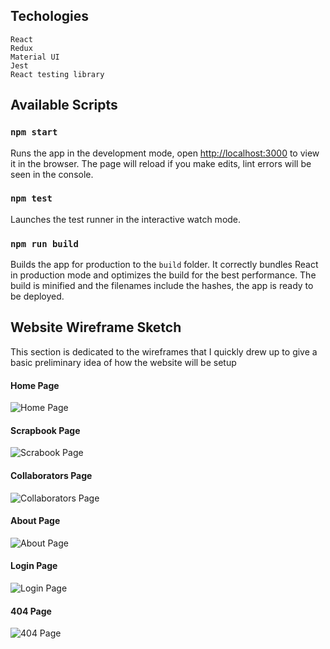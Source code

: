 ## Techologies
````
React
Redux
Material UI
Jest
React testing library
````

## Available Scripts

### `npm start`
Runs the app in the development mode, open [http://localhost:3000](http://localhost:3000) to view it in the browser. The page will reload if you make edits, lint errors will be seen in the console.


### `npm test`
Launches the test runner in the interactive watch mode.


### `npm run build`
Builds the app for production to the `build` folder. It correctly bundles React in production mode and optimizes the build for the best performance. The build is minified and the filenames include the hashes, the app is ready to be deployed.

## Website Wireframe Sketch
This section is dedicated to the wireframes that I quickly drew up to give a basic preliminary idea of how the website will be setup

#### Home Page
![Home Page](https://i.imgur.com/nEes1MO.png)

#### Scrapbook Page
![Scrabook Page](https://i.imgur.com/kf0nIPi.png)

#### Collaborators Page
![Collaborators Page](https://i.imgur.com/XDp0xU9.png)

#### About Page
![About Page](https://i.imgur.com/uMmwckY.png)

#### Login Page
![Login Page](https://i.imgur.com/kWvR4Gv.png)

#### 404 Page
![404 Page](https://i.imgur.com/fcH9xXk.png)